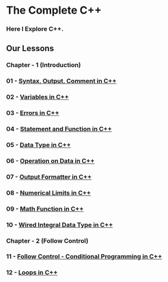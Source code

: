 # The Complete C++

### Here I Explore C++.

## Our Lessons

### Chapter - 1 (Introduction)

### 01 - [Syntax, Output, Comment in C++](<https://github.com/ahm-fahim/the_complete_CplusPlus/tree/main/chapter-1(Introduction)/01-syntaxOutputComment>)

### 02 - [Variables in C++](<https://github.com/ahm-fahim/the_complete_CplusPlus/tree/main/chapter-1(Introduction)/02-variables>)

### 03 - [Errors in C++](<https://github.com/ahm-fahim/the_complete_CplusPlus/tree/main/chapter-1(Introduction)/03-errors>)

### 04 - [Statement and Function in C++](<https://github.com/ahm-fahim/the_complete_CplusPlus/tree/main/chapter-1(Introduction)/04-statementAndFuncton>)

### 05 - [Data Type in C++](<https://github.com/ahm-fahim/the_complete_CplusPlus/tree/main/chapter-1(Introduction)/05-datatype>)

### 06 - [Operation on Data in C++](<https://github.com/ahm-fahim/the_complete_CplusPlus/tree/main/chapter-1(Introduction)/06-operationOnData>)

### 07 - [Output Formatter in C++](<https://github.com/ahm-fahim/the_complete_CplusPlus/tree/main/chapter-1(Introduction)/07-outputFormatter_ios_iomanip>)

### 08 - [Numerical Limits in C++](<https://github.com/ahm-fahim/the_complete_CplusPlus/tree/main/chapter-1(Introduction)/08-numericLimits>)

### 09 - [Math Function in C++](<https://github.com/ahm-fahim/the_complete_CplusPlus/tree/main/chapter-1(Introduction)/09-mathFunction>)

### 10 - [Wired Integral Data Type in C++](<https://github.com/ahm-fahim/the_complete_CplusPlus/tree/main/chapter-1(Introduction)/10-wiredIntegralType>)

### Chapter - 2 (Follow Control)

### 11 - [Follow Control - Conditional Programming in C++](<https://github.com/ahm-fahim/the_complete_CplusPlus/tree/main/chapter-2(Follow-Control)/11-conditional>)

### 12 - [Loops in C++](<https://github.com/ahm-fahim/the_complete_CplusPlus/tree/main/chapter-2(Follow-Control)/12-loops>)
